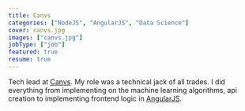 ```yaml
---
title: Canvs
categories: ["NodeJS", "AngularJS", "Data Science"]
cover: canvs.jpg
images: ["canvs.jpg"]
jobType: ["job"]
featured: true
resume: true
---
```


Tech lead at [Canvs](https://www.canvs.ai/).  My role was a technical jack of all trades.  I did everything from implementing on the machine learning algorithms, api creation to implementing frontend logic in [AngularJS](https://angularjs.org/).  